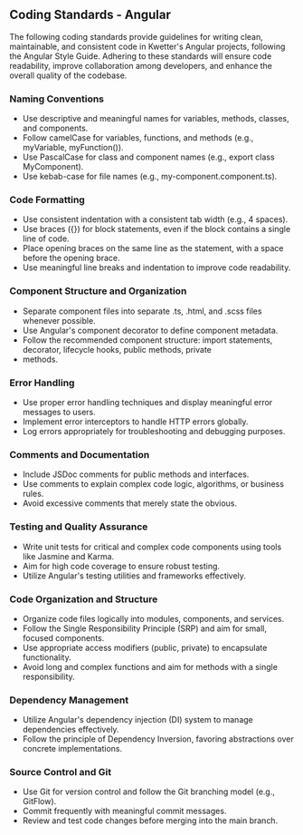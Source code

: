 ## Coding Standards - Angular

The following coding standards provide guidelines for writing clean, maintainable, and consistent code in Kwetter's
Angular projects, following the Angular Style Guide. Adhering to these standards will ensure code readability, improve
collaboration among developers, and enhance the overall quality of the codebase.

### Naming Conventions

- Use descriptive and meaningful names for variables, methods, classes, and components.
- Follow camelCase for variables, functions, and methods (e.g., myVariable, myFunction()).
- Use PascalCase for class and component names (e.g., export class MyComponent).
- Use kebab-case for file names (e.g., my-component.component.ts).

### Code Formatting

- Use consistent indentation with a consistent tab width (e.g., 4 spaces).
- Use braces ({}) for block statements, even if the block contains a single line of code.
- Place opening braces on the same line as the statement, with a space before the opening brace.
- Use meaningful line breaks and indentation to improve code readability.

### Component Structure and Organization

- Separate component files into separate .ts, .html, and .scss files whenever possible.
- Use Angular's component decorator to define component metadata.
- Follow the recommended component structure: import statements, decorator, lifecycle hooks, public methods, private
- methods.

### Error Handling

- Use proper error handling techniques and display meaningful error messages to users.
- Implement error interceptors to handle HTTP errors globally.
- Log errors appropriately for troubleshooting and debugging purposes.

### Comments and Documentation

- Include JSDoc comments for public methods and interfaces.
- Use comments to explain complex code logic, algorithms, or business rules.
- Avoid excessive comments that merely state the obvious.

### Testing and Quality Assurance

- Write unit tests for critical and complex code components using tools like Jasmine and Karma.
- Aim for high code coverage to ensure robust testing.
- Utilize Angular's testing utilities and frameworks effectively.

### Code Organization and Structure

- Organize code files logically into modules, components, and services.
- Follow the Single Responsibility Principle (SRP) and aim for small, focused components.
- Use appropriate access modifiers (public, private) to encapsulate functionality.
- Avoid long and complex functions and aim for methods with a single responsibility.

### Dependency Management

- Utilize Angular's dependency injection (DI) system to manage dependencies effectively.
- Follow the principle of Dependency Inversion, favoring abstractions over concrete implementations.

### Source Control and Git

- Use Git for version control and follow the Git branching model (e.g., GitFlow).
- Commit frequently with meaningful commit messages.
- Review and test code changes before merging into the main branch.